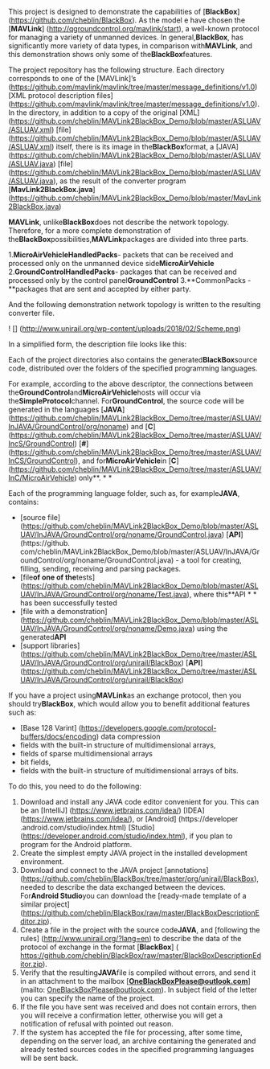 This project is designed to demonstrate the capabilities of [**BlackBox**] (https://github.com/cheblin/BlackBox). As the model e have chosen the [**MAVLink**] (http://qgroundcontrol.org/mavlink/start), a well-known protocol for managing a variety of unmanned devices. In general,**BlackBox**, has significantly more variety of data types, in comparison with**MAVLink**, and this demonstration shows only some of the**BlackBox**features. 

The project repository has the following structure.
Each directory corresponds to one of the [MAVLink]’s (https://github.com/mavlink/mavlink/tree/master/message_definitions/v1.0) [XML protocol description files] (https://github.com/mavlink/mavlink/tree/master/message_definitions/v1.0). 
In the directory, in addition to a copy of the original [XML] (https://github.com/cheblin/MAVLink2BlackBox_Demo/blob/master/ASLUAV/ASLUAV.xml) [file] (https://github.com/cheblin/MAVLink2BlackBox_Demo/blob/master/ASLUAV/ASLUAV.xml) itself, there is its image in the**BlackBox**format, a [JAVA] (https://github.com/cheblin/MAVLink2BlackBox_Demo/blob/master/ASLUAV/ASLUAV.java) [file] (https://github.com/cheblin/MAVLink2BlackBox_Demo/blob/master/ASLUAV/ASLUAV.java), as the result of the converter program [**MavLink2BlackBox.java**] (https://github.com/cheblin/MAVLink2BlackBox_Demo/blob/master/MavLink2BlackBox.java)

**MAVLink**, unlike**BlackBox**does not describe the network topology. Therefore, for a more complete demonstration of the**BlackBox**possibilities,**MAVLink**packages are divided into three parts.

1.**MicroAirVehicleHandledPacks**- packets that can be received and processed only on the unmanned device side**MicroAirVehicle**
2.**GroundControlHandledPacks**- packages that can be received and processed only by the control panel**GroundControl**
3.**CommonPacks -**packages that are sent and accepted by either party.

And the following demonstration network topology is written to the resulting converter file.

! [] (http://www.unirail.org/wp-content/uploads/2018/02/Scheme.png)

In a simplified form, the description file looks like this:



Each of the project directories also contains the generated**BlackBox**source code, distributed over the folders of the specified programming languages.

For example, according to the above descriptor, the connections between the**GroundControl**and**MicroAirVehicle**hosts will occur via the**SimpleProtocol**channel. For**GroundControl**, the source code will be generated in the languages [**JAVA**] (https://github.com/cheblin/MAVLink2BlackBox_Demo/tree/master/ASLUAV/InJAVA/GroundControl/org/noname) and [**C**] (https://github.com/cheblin/MAVLink2BlackBox_Demo/tree/master/ASLUAV/IncS/GroundControl) [**#**] (https://github.com/cheblin/MAVLink2BlackBox_Demo/tree/master/ASLUAV/InCS/GroundControl), and for**MicroAirVehicle**in [**C**] (https://github.com/cheblin/MAVLink2BlackBox_Demo/tree/master/ASLUAV/InC/MicroAirVehicle) only**. * *

Each of the programming language folder, such as, for example**JAVA**, contains:

- [source file] (https://github.com/cheblin/MAVLink2BlackBox_Demo/blob/master/ASLUAV/InJAVA/GroundControl/org/noname/GroundControl.java) [**API**] (https://github. com/cheblin/MAVLink2BlackBox_Demo/blob/master/ASLUAV/InJAVA/GroundControl/org/noname/GroundControl.java) - a tool for creating, filling, sending, receiving and parsing packages.
- [file**of one of the**tests] (https://github.com/cheblin/MAVLink2BlackBox_Demo/blob/master/ASLUAV/InJAVA/GroundControl/org/noname/Test.java), where this**API * * has been successfully tested
- [file with a demonstration] (https://github.com/cheblin/MAVLink2BlackBox_Demo/blob/master/ASLUAV/InJAVA/GroundControl/org/noname/Demo.java) using the generated**API**
- [support libraries] (https://github.com/cheblin/MAVLink2BlackBox_Demo/tree/master/ASLUAV/InJAVA/GroundControl/org/unirail/BlackBox) [**API**] (https://github.com/cheblin/MAVLink2BlackBox_Demo/tree/master/ASLUAV/InJAVA/GroundControl/org/unirail/BlackBox)

If you have a project using**MAVLink**as an exchange protocol, then you should try**BlackBox**, which would allow you to benefit additional features such as:
- [Base 128 Varint] (https://developers.google.com/protocol-buffers/docs/encoding) data compression
- fields with the built-in structure of multidimensional arrays,
- fields of sparse multidimensional arrays
- bit fields,
- fields with the built-in structure of multidimensional arrays of bits.
 
To do this, you need to do the following:

1. Download and install any JAVA code editor convenient for you. This can be an [IntelliJ] (https://www.jetbrains.com/idea/) [IDEA] (https://www.jetbrains.com/idea/), or [Android] (https://developer .android.com/studio/index.html) [Studio] (https://developer.android.com/studio/index.html), if you plan to program for the Android platform.
2. Create the simplest empty JAVA project in the installed development environment.
3. Download and connect to the JAVA project [annotations] (https://github.com/cheblin/BlackBox/tree/master/org/unirail/BlackBox), needed to describe the data exchanged between the devices. For**Android Studio**you can download the [ready-made template of a similar project] (https://github.com/cheblin/BlackBox/raw/master/BlackBoxDescriptionEditor.zip).
4. Create a file in the project with the source code**JAVA**, and [following the rules] (http://www.unirail.org/?lang=en) to describe the data of the protocol of exchange in the format [**BlackBox**] ( https://github.com/cheblin/BlackBox/raw/master/BlackBoxDescriptionEditor.zip).
5. Verify that the resulting**JAVA**file is compiled without errors, and send it in an attachment to the mailbox [**OneBlackBoxPlease@outlook.com**] (mailto: OneBlackBoxPlease@outlook.com). In subject field of the letter you can specify the name of the project.
6. If the file you have sent was received and does not contain errors, then you will receive a confirmation letter, otherwise you will get a notification of refusal with pointed out reason.
7. If the system has accepted the file for processing, after some time, depending on the server load, an archive containing the generated and already tested sources codes in the specified programming languages will be sent back.
